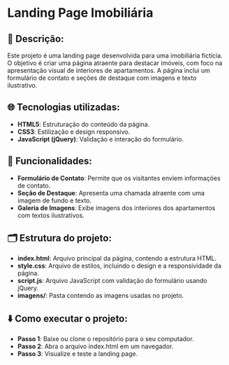 # Landing Page Imobiliária

## 📜  Descrição:
Este projeto é uma landing page desenvolvida para uma imobiliária fictícia. O objetivo é criar uma página atraente para destacar imóveis, com foco na apresentação visual de interiores de apartamentos. A página inclui um formulário de contato e seções de destaque com imagens e texto ilustrativo.

## 🌐 Tecnologias utilizadas:
- **HTML5**: Estruturação do conteúdo da página.
- **CSS3**: Estilização e design responsivo.
- **JavaScript (jQuery)**: Validação e interação do formulário.

## 📩 Funcionalidades:
- **Formulário de Contato**: Permite que os visitantes enviem informações de contato.
- **Seção de Destaque**: Apresenta uma chamada atraente com uma imagem de fundo e texto.
- **Galeria de Imagens**: Exibe imagens dos interiores dos apartamentos com textos ilustrativos.

## 🗂️ Estrutura do projeto:
- **index.html**: Arquivo principal da página, contendo a estrutura HTML.
- **style.css**: Arquivo de estilos, incluindo o design e a responsividade da página.
- **script.js**: Arquivo JavaScript com validação do formulário usando jQuery.
- **imagens/**: Pasta contendo as imagens usadas no projeto.

## ⬇️ Como executar o projeto:
- **Passo 1**: Baixe ou clone o repositório para o seu computador.
- **Passo 2**: Abra o arquivo index.html em um navegador.
- **Passo 3**: Visualize e teste a landing page.
